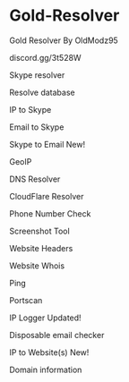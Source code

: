 # Gold-Resolver
Gold Resolver By OldModz95


discord.gg/3t528W




Skype resolver

Resolve database

IP to Skype

Email to Skype

Skype to Email New!

GeoIP

DNS Resolver

CloudFlare Resolver

Phone Number Check

Screenshot Tool

Website Headers

Website Whois

Ping

Portscan

IP Logger Updated!

Disposable email checker

IP to Website(s) New!

Domain information

